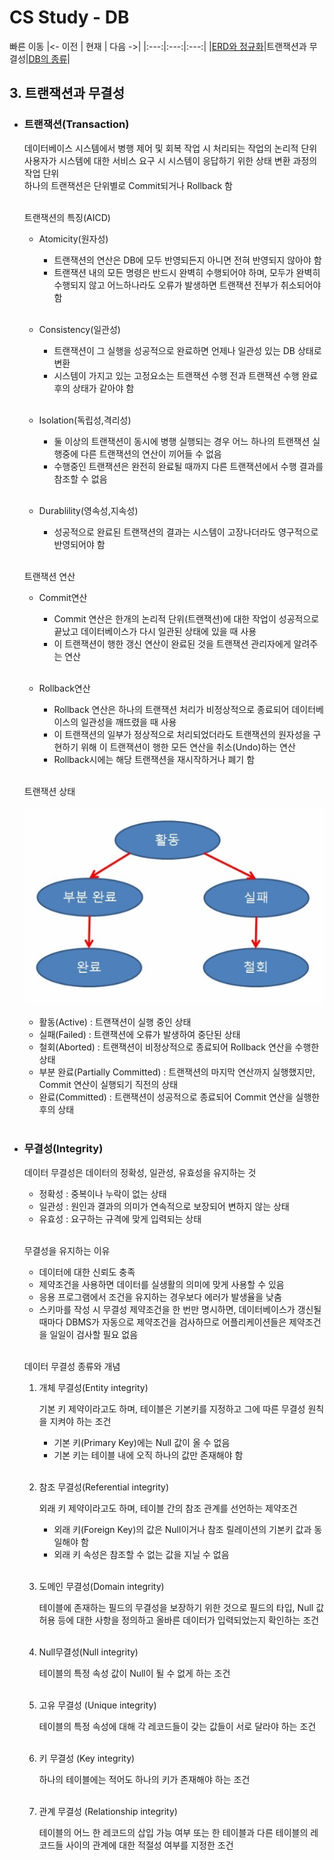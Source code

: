 # CS Study - DB

빠른 이동
|<- 이전 | 현재 | 다음 ->|
|:---:|:---:|:---:|
|[ERD와 정규화](./db-erd-&-normalization.md)|트랜잭션과 무결성|[DB의 종류](./db-rdbms-&-nosql.md)|

## 3. 트랜잭션과 무결성

- ### 트랜잭션(Transaction)

  데이터베이스 시스템에서 병행 제어 및 회복 작업 시 처리되는 작업의 논리적 단위  
  사용자가 시스템에 대한 서비스 요구 시 시스템이 응답하기 위한 상태 변환 과정의 작업 단위  
  하나의 트랜잭션은 단위별로 Commit되거나 Rollback 함  
   <br/>

  트랜잭션의 특징(AICD)

  - Atomicity(원자성)

    - 트랜잭션의 연산은 DB에 모두 반영되든지 아니면 전혀 반영되지 않아야 함
    - 트랜잭션 내의 모든 명령은 반드시 완벽히 수행되어야 하며, 모두가 완벽히 수행되지 않고 어느하나라도 오류가 발생하면 트랜잭션 전부가 취소되어야 함  
      <br/>

  - Consistency(일관성)

    - 트랜잭션이 그 실행을 성공적으로 완료하면 언제나 일관성 있는 DB 상태로 변환
    - 시스템이 가지고 있는 고정요소는 트랜잭션 수행 전과 트랜잭션 수행 완료 후의 상태가 같아야 함  
      <br/>

  - Isolation(독립성,격리성)

    - 둘 이상의 트랜잭션이 동시에 병행 실행되는 경우 어느 하나의 트랜잭션 실행중에 다른 트랜잭션의 연산이 끼어들 수 없음
    - 수행중인 트랜잭션은 완전히 완료될 때까지 다른 트랜잭션에서 수행 결과를 참조할 수 없음  
      <br/>

  - Durablility(영속성,지속성)
    - 성공적으로 완료된 트랜잭션의 결과는 시스템이 고장나더라도 영구적으로 반영되어야 함  
      <br/>

  트랜잭션 연산

  - Commit연산

    - Commit 연산은 한개의 논리적 단위(트랜잭션)에 대한 작업이 성공적으로 끝났고 데이터베이스가 다시 일관된 상태에 있을 때 사용
    - 이 트랜잭션이 행한 갱신 연산이 완료된 것을 트랜잭션 관리자에게 알려주는 연산  
      <br/>

  - Rollback연산

    - Rollback 연산은 하나의 트랜잭션 처리가 비정상적으로 종료되어 데이터베이스의 일관성을 깨뜨렸을 때 사용
    - 이 트랜잭션의 일부가 정상적으로 처리되었더라도 트랜잭션의 원자성을 구현하기 위해 이 트랜잭션이 행한 모든 연산을 취소(Undo)하는 연산
    - Rollback시에는 해당 트랜잭션을 재시작하거나 폐기 함  
      <br/>

  트랜잭션 상태

  ![db_transaction_state](img/db_transaction_state.png)

  - 활동(Active) : 트랜잭션이 실행 중인 상태
  - 실패(Failed) : 트랜잭션에 오류가 발생하여 중단된 상태
  - 철회(Aborted) : 트랜잭션이 비정상적으로 종료되어 Rollback 연산을 수행한 상태
  - 부분 완료(Partially Committed) : 트랜잭션의 마지막 연산까지 실행했지만, Commit 연산이 실행되기 직전의 상태
  - 완료(Committed) : 트랜잭션이 성공적으로 종료되어 Commit 연산을 실행한 후의 상태  
     <br/>

- ### 무결성(Integrity)

  데이터 무결성은 데이터의 정확성, 일관성, 유효성을 유지하는 것

  - 정확성 : 중복이나 누락이 없는 상태
  - 일관성 : 원인과 결과의 의미가 연속적으로 보장되어 변하지 않는 상태
  - 유효성 : 요구하는 규격에 맞게 입력되는 상태  
    <br/>

  무결성을 유지하는 이유

  - 데이터에 대한 신뢰도 충족
  - 제약조건을 사용하면 데이터를 실생활의 의미에 맞게 사용할 수 있음
  - 응용 프로그램에서 조건을 유지하는 경우보다 에러가 발생율을 낮춤
  - 스키마를 작성 시 무결성 제약조건을 한 번만 명시하면, 데이터베이스가 갱신될 때마다 DBMS가 자동으로 제약조건을 검사하므로 어플리케이션들은 제약조건을 일일이 검사할 필요 없음  
    <br/>

  데이터 무결성 종류와 개념

  1. 개체 무결성(Entity integrity)

     기본 키 제약이라고도 하며, 테이블은 기본키를 지정하고 그에 따른 무결성 원칙을 지켜야 하는 조건

     - 기본 키(Primary Key)에는 Null 값이 올 수 없음
     - 기본 키는 테이블 내에 오직 하나의 값만 존재해야 함  
       <br/>

  2. 참조 무결성(Referential integrity)

     외래 키 제약이라고도 하며, 테이블 간의 참조 관계를 선언하는 제약조건

     - 외래 키(Foreign Key)의 값은 Null이거나 참조 릴레이션의 기본키 값과 동일해야 함
     - 외래 키 속성은 참조할 수 없는 값을 지닐 수 없음  
       <br/>

  3. 도메인 무결성(Domain integrity)

     테이블에 존재하는 필드의 무결성을 보장하기 위한 것으로 필드의 타입, Null 값 허용 등에 대한 사항을 정의하고 올바른 데이터가 입력되었는지 확인하는 조건  
     <br/>

  4. Null무결성(Null integrity)

     테이블의 특정 속성 값이 Null이 될 수 없게 하는 조건  
     <br/>

  5. 고유 무결성 (Unique integrity)

     테이블의 특정 속성에 대해 각 레코드들이 갖는 값들이 서로 달라야 하는 조건  
     <br/>

  6. 키 무결성 (Key integrity)

     하나의 테이블에는 적어도 하나의 키가 존재해야 하는 조건  
     <br/>

  7. 관계 무결성 (Relationship integrity)

     테이블의 어느 한 레코드의 삽입 가능 여부 또는 한 테이블과 다른 테이블의 레코드들 사이의 관계에 대한 적절성 여부를 지정한 조건  
     <br/>

